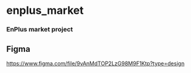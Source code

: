 # enplus_market
### EnPlus market project

## Figma
https://www.figma.com/file/9vAnMdTOP2LzG98M9F1Ktp?type=design
